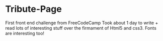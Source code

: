 # Tribute-Page
First front end challenge from FreeCodeCamp
Took about 1 day to write + read lots of interesting stuff over the firmament of Html5 and css3.
Fonts are interesting too!
